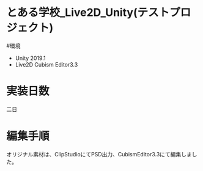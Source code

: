 # とある学校_Live2D_Unity(テストプロジェクト)

#環境
* Unity 2019.1
* Live2D Cubism Editor3.3

# 実装日数
二日

# 編集手順
オリジナル素材は、ClipStudioにてPSD出力、CubismEditor3.3にて編集しました。

